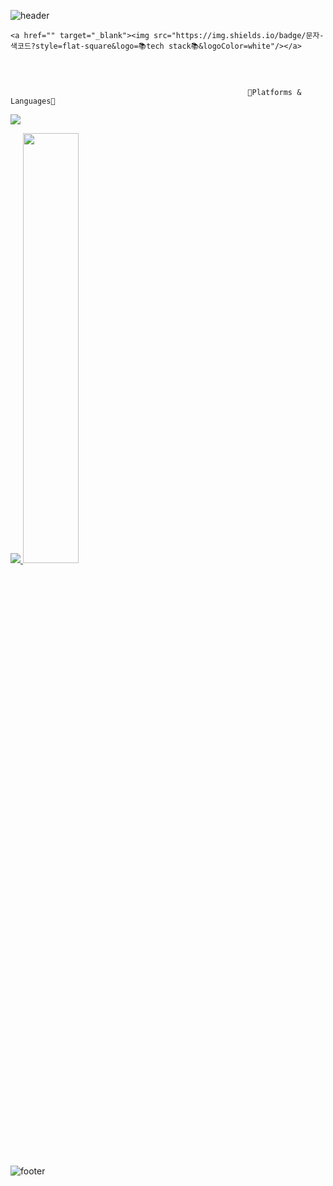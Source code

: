 ![header](https://capsule-render.vercel.app/api?type=waving&color=gradient&height=170&animation=fadeIn&section=header&text=welcome&fontAlign=50)


                                                      
    <a href="" target="_blank"><img src="https://img.shields.io/badge/문자-색코드?style=flat-square&logo=📚tech stack📚&logoColor=white"/></a>


                                                         
                                                         
                                                         📌Platforms & Languages📌

 <a href="java" target="_blank"><img src="https://img.shields.io/badge/문자-색코드?style=flat-square&logo=이미지 이름&logoColor=white"/></a>


<a href="s">
  <img src="https://github-readme-stats.vercel.app/api/top-langs/?username=dkssud8150&exclude_repo=dkssud8150.github.io&layout=compact&theme=tokyonight" />
</a>
<a href="s">
  <img src="https://github-readme-stats.vercel.app/api?username=dkssud8150&theme=tokyonight&show_icons=true" width="42%" />
</a>


![footer](https://capsule-render.vercel.app/api?type=waving&color=gradient&height=170&animation=fadeIn&section=footer&fontAlign=70)
